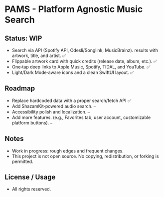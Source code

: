 # PAMS - Platform Agnostic Music Search

## Status: WIP
- Search via API (Spotify API, Odesli/Songlink, MusicBrainz). results with artwork, title, and artist. ✅
- Flippable artwork card with quick credits (release date, album, etc.). ✅
- One‑tap deep links to Apple Music, Spotify, TIDAL, and YouTube. ✅
- Light/Dark Mode‑aware icons and a clean SwiftUI layout. ✅

## Roadmap
- Replace hardcoded data with a proper search/fetch API ✅
- Add ShazamKit‑powered audio search. ⎯
- Accessibility polish and localization. ⎯
- Add more features. (e.g., Favorites tab, user account, customizable platform buttons). ⎯

## Notes
- Work in progress: rough edges and frequent changes.
- This project is not open source. No copying, redistribution, or forking is permitted.

## License / Usage
- All rights reserved.
